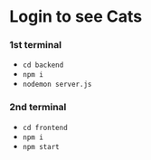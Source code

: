 # Login to see Cats
### 1st terminal
- `cd backend`
- `npm i`
- `nodemon server.js`
### 2nd terminal
- `cd frontend`
- `npm i`
- `npm start`


